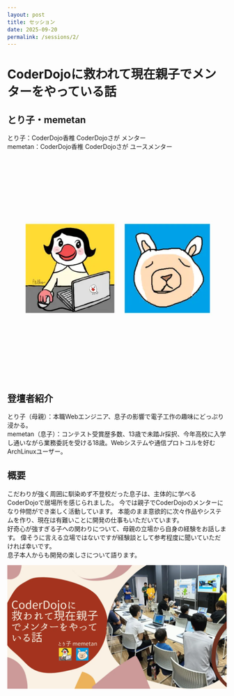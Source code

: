 ```yaml
---
layout: post
title: セッション
date: 2025-09-20
permalink: /sessions/2/
---
```


# CoderDojoに救われて現在親子でメンターをやっている話
## とり子・memetan
とり子：CoderDojo香椎 CoderDojoさが メンター<br />
memetan：CoderDojo香椎 CoderDojoさが ユースメンター
<div class="flex max-w-100 mx-auto my-4 justify-center">
  <img class="w-full" src="/img/sessions/profile/memetan-toriko.webp" alt="とり子・memetan">
</div>

## 登壇者紹介
とり子（母親）：本職Webエンジニア、息子の影響で電子工作の趣味にどっぷり浸かる。<br />
memetan（息子）：コンテスト受賞歴多数、13歳で未踏Jr採択、今年高校に入学し通いながら業務委託を受ける18歳。Webシステムや通信プロトコルを好むArchLinuxユーザー。

## 概要
こだわりが強く周囲に馴染めず不登校だった息子は、主体的に学べるCoderDojoで居場所を感じられました。
今では親子でCoderDojoのメンターになり仲間ができ楽しく活動しています。
本能のまま意欲的に次々作品やシステムを作り、現在は有難いことに開発の仕事もいただいています。<br>
好奇心が強すぎる子への関わりについて、母親の立場から自身の経験をお話します。
偉そうに言える立場ではないですが経験談として参考程度に聞いていただければ幸いです。<br>
息子本人からも開発の楽しさについて語ります。
<div class="flex max-w-100 mx-auto my-8 justify-center">
  <img class="w-full" src="/img/sessions/thumbnails/session2.webp" alt="CoderDojoに救われて現在親子でメンターをやっている話">
</div>

